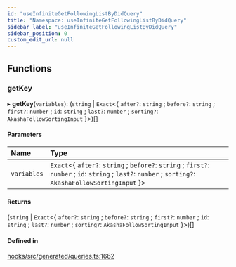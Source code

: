 ```yaml
---
id: "useInfiniteGetFollowingListByDidQuery"
title: "Namespace: useInfiniteGetFollowingListByDidQuery"
sidebar_label: "useInfiniteGetFollowingListByDidQuery"
sidebar_position: 0
custom_edit_url: null
---
```


## Functions

### getKey

▸ **getKey**(`variables`): (`string` \| `Exact`<{ `after?`: `string` ; `before?`: `string` ; `first?`: `number` ; `id`: `string` ; `last?`: `number` ; `sorting?`: `AkashaFollowSortingInput`  }\>)[]

#### Parameters

| Name | Type |
| :------ | :------ |
| `variables` | `Exact`<{ `after?`: `string` ; `before?`: `string` ; `first?`: `number` ; `id`: `string` ; `last?`: `number` ; `sorting?`: `AkashaFollowSortingInput`  }\> |

#### Returns

(`string` \| `Exact`<{ `after?`: `string` ; `before?`: `string` ; `first?`: `number` ; `id`: `string` ; `last?`: `number` ; `sorting?`: `AkashaFollowSortingInput`  }\>)[]

#### Defined in

[hooks/src/generated/queries.ts:1662](https://github.com/AKASHAorg/akasha-core/blob/6ca157f7/libs/hooks/src/generated/queries.ts#L1662)
